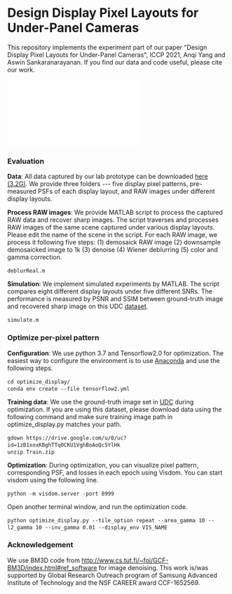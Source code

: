 # Design Display Pixel Layouts for Under-Panel Cameras

This repository implements the experiment part of our paper "Design Display Pixel Layouts for Under-Panel Cameras", ICCP 2021, Anqi Yang and Aswin Sankaranarayanan. If you find our data and code useful, please cite our work.

![Under-Panel Camera Schematic](/images/CameraSchematic.pdf)

### Evaluation

**Data**: All data captured by our lab prototype can be downloaded [here (3.2G)](https://drive.google.com/file/d/1De8eouvuwsy_EODPU9bW4TrxvT_aJQDy/view?usp=sharing). We provide three folders --- five display pixel patterns, pre-measured PSFs of each display layout, and RAW images under different display layouts.

**Process RAW images**: We provide MATLAB script to process the captured RAW data and recover sharp images. The script traverses and processes RAW images of the same scene captured under various display layouts. Please edit the name of the scene in the script. For each RAW image, we process it following five steps: (1) demosaick RAW image (2) downsample demosaicked image to 1k (3) denoise (4) Wiener deblurring (5) color and gamma correction.
```
deblurReal.m
```

**Simulation**: We implement simulated experiments by MATLAB. The script compares eight different display layouts under five different SNRs. The performance is measured by PSNR and SSIM between ground-truth image and recovered sharp image on this UDC [dataset](https://yzhouas.github.io/projects/UDC/udc.html).
```
simulate.m
```

### Optimize per-pixel pattern

**Configuration**: We use python 3.7 and Tensorflow2.0 for optimization. The easiest way to configure the environment is to use [Anaconda](https://docs.anaconda.com/anaconda/install/) and use the following steps.

```
cd optimize_display/
conda env create --file tensorflow2.yml
```

**Training data**: We use the ground-truth image set in [UDC](https://yzhouas.github.io/projects/UDC/udc.html) during optimization. If you are using this dataset, please download data using the following command and make sure training image path in optimize_display.py matches your path.
```
gdown https://drive.google.com/u/0/uc?id=1zB1xoxKBghTTq0CKU1VghBoAoQc5YlHk
unzip Train.zip
```

**Optimization**: During optimization, you can visualize pixel pattern, corresponding PSF, and losses in each epoch using Visdom. You can start visdom using the following line.
```
python -m visdom.server -port 8999
```
Open another terminal window, and run the optimization code.
```
python optimize_display.py --tile_option repeat --area_gamma 10 --l2_gamma 10 --inv_gamma 0.01 --display_env VIS_NAME
```

### Acknowledgement
We use BM3D code from http://www.cs.tut.fi/~foi/GCF-BM3D/index.html#ref_software for image denoising. This work is/was supported by Global Research Outreach program of Samsung Advanced Institute of Technology and the NSF CAREER award CCF-1652569.
